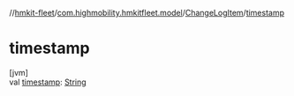//[hmkit-fleet](../../../index.md)/[com.highmobility.hmkitfleet.model](../index.md)/[ChangeLogItem](index.md)/[timestamp](timestamp.md)

# timestamp

[jvm]\
val [timestamp](timestamp.md): [String](https://kotlinlang.org/api/latest/jvm/stdlib/kotlin/-string/index.html)
